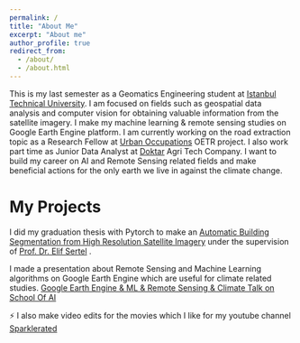 ```yaml
---
permalink: /
title: "About Me"
excerpt: "About me"
author_profile: true
redirect_from: 
  - /about/
  - /about.html
---
```

This is my last semester as a Geomatics Engineering student at [Istanbul Technical University](https://www.itu.edu.tr/en/homepage). I am focused
on fields such as geospatial data analysis and computer vision for obtaining valuable information from the satellite imagery. I make my machine learning & remote sensing studies on Google Earth Engine platform. I am  currently working on the road extraction topic as a Research Fellow at [Urban Occupations](https://urbanoccupations.ku.edu.tr/) OETR project. I also work part time as Junior Data Analyst at [Doktar](https://www.doktar.com/en) Agri Tech Company. I want to build my career on AI and Remote Sensing related fields and make beneficial actions for the only earth we live in against the climate change. 

My Projects 
======
I did my graduation thesis with Pytorch to make an [Automatic Building Segmentation from High Resolution Satellite Imagery](https://docs.google.com/presentation/d/1y5zl_lb5gONORVb9LQuFXYMcgf5l9HZFpDx94-e-MjU/edit#slide=id.p) under the supervision of [Prof. Dr. Elif Sertel](https://web.itu.edu.tr/~sertele/) .

I made a presentation about Remote Sensing and Machine Learning algorithms on Google Earth Engine which are useful for climate related studies.
[Google Earth Engine & ML & Remote Sensing & Climate Talk on School Of AI](https://www.youtube.com/watch?v=S-fM9ST2PjI&t=511s&ab_channel=BerilSirmacek)


⚡ I also make video edits for the movies which I like for my youtube channel [Sparklerated](https://www.youtube.com/c/Sparklerated)



